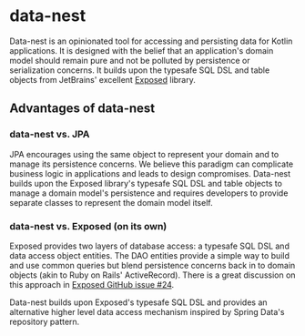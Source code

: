 # data-nest

Data-nest is an opinionated tool for accessing and persisting data for Kotlin applications. It is designed with the belief that an application's domain model should remain pure and not be polluted by persistence or serialization concerns. It builds upon the typesafe SQL DSL and table objects from JetBrains' excellent [Exposed](https://github.com/JetBrains/Exposed) library.

## Advantages of data-nest

### data-nest vs. JPA

JPA encourages using the same object to represent your domain and to manage its persistence concerns. We believe this paradigm can complicate business logic in applications and leads to design compromises. Data-nest builds upon the Exposed library's typesafe SQL DSL and table objects to manage a domain model's persistence and requires developers to provide separate classes to represent the domain model itself.

### data-nest vs. Exposed (on its own)

Exposed provides two layers of database access: a typesafe SQL DSL and data access object entities. The DAO entities provide a simple way to build and use common queries but blend persistence concerns back in to domain objects (akin to Ruby on Rails' ActiveRecord). There is a great discussion on this approach in [Exposed GitHub issue #24](https://github.com/JetBrains/Exposed/issues/24).

Data-nest builds upon Exposed's typesafe SQL DSL and provides an alternative higher level data access mechanism inspired by Spring Data's repository pattern.
